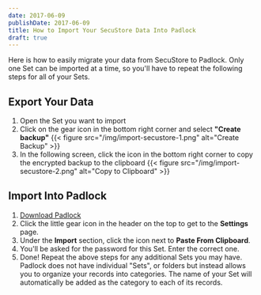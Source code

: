 ```yaml
---
date: 2017-06-09
publishDate: 2017-06-09
title: How to Import Your SecuStore Data Into Padlock
draft: true
---
```


Here is how to easily migrate your data from SecuStore to Padlock. Only one Set
can be imported at a time, so you'll have to repeat the following steps for all
of your Sets.

## Export Your Data

1. Open the Set you want to import
2. Click on the gear icon in the bottom right corner and select **"Create backup"**
   {{< figure src="/img/import-secustore-1.png" alt="Create Backup" >}}
3. In the following screen, click the icon in the bottom right corner to copy
   the encrypted backup to the clipboard
   {{< figure src="/img/import-secustore-2.png" alt="Copy to Clipboard" >}}

## Import Into Padlock

1. [Download Padlock](/downloads/)
2. Click the little gear icon in the header on the top to get to the **Settings** page.
3. Under the **Import** section, click the icon next to **Paste From Clipboard**.
4. You'll be asked for the password for this Set. Enter the correct one.
5. Done! Repeat the above steps for any additional Sets you may have. Padlock
   does not have individual "Sets", or folders but instead allows you to
   organize your records into categories. The name of your Set will automatically
   be added as the category to each of its records.
